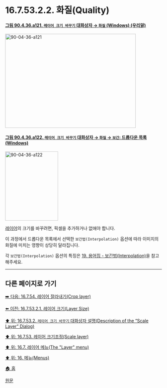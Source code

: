 # 16.7.53.2.2. 화질(Quality)

<a id="90-04-36-a121"></a>

#### [그림 90.4.36.a121. `레이어 크기 바꾸기` 대화상자 → `화질` (Windows) (우리말)](./90-04-0036-scale_layer.md#90-04-36-a121)
<img width="420" height="302" alt="90-04-36-a121" src="https://github.com/user-attachments/assets/22f0fb80-ff47-4547-bcb2-cbb8c7fa357d" />

<a id="90-04-36-a122"></a>

#### [그림 90.4.36.a122. `레이어 크기 바꾸기` 대화상자 → `화질` → `보간`: 드롭다운 목록 (Windows)](./90-04-0036-scale_layer.md#90-04-36-a122)
<img width="170" height="222" alt="90-04-36-a122" src="https://github.com/user-attachments/assets/955dc29d-774e-4af9-9261-b8a1ba22b26d" />

<a comment="TODO 원문에서 설명한 보간법 알고리즘이 실제 2.10.36의 버전과 다릅니다."></a>

[레이어](./19-glossaryx-layer.md)의 크기를 바꾸려면, 픽셀을 추가하거나 없애야 합니다.

이 과정에서 드롭다운 목록에서 선택한 `보간법(Interpolation)` 옵션에 따라 이미지의 화질에 미치는 영향이 상당히 달라집니다.

각 `보간법(Interpolation)` 옵션의 특징은 [19. 용어집 - 보간법(Interpolation)](./19-glossaryx-interpolation.md)을 참고해주세요.

***

## 다른 페이지로 가기

[➡️ 다음: 16.7.54. 레이어 잘라내기(Crop layer)](./16-07-54-00-crop-layer.md)

[⬅️ 이전: 16.7.53.2.1. 레이어 크기(Layer Size)](./16-07-53-02-01-layer_size.md)

[⬆️ 위: 16.7.53.2. `레이어 크기 바꾸기` 대화상자 설명(Description of the “Scale Layer” Dialog)](./16-07-53-02-00-description_of_the_scale_layer_dialog.md)

[⬆️ 위: 16.7.53. 레이어 크기조정(Scale layer)](./16-07-53-00-scale_layer.md)

[⬆️ 위: 16.7. 레이어 메뉴(The "Layer" menu)](./16-07-00-the-layer-menu.md)

[⬆️ 위: 16. 메뉴(Menus)](./16-00-menus.md)

[🏠 홈](./00-home.md)

[원문](https://docs.gimp.org/2.10/ko/gimp-layer-scale.html#idm30361)
